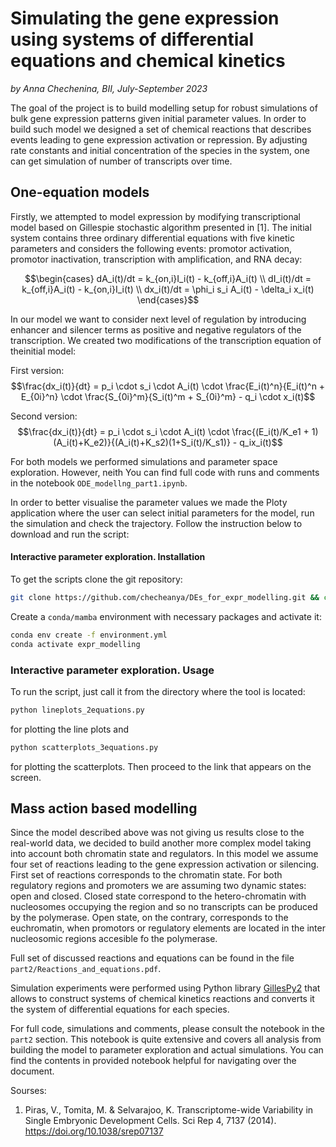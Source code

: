 # Simulating the gene expression using systems of differential equations and chemical kinetics
_by Anna Chechenina, BII, July-September 2023_

The goal of the project is to build modelling setup for robust simulations of bulk gene expression patterns given initial parameter values. In order to build such model we designed a set of chemical reactions that describes events leading to gene expression activation or repression. By adjusting rate constants and initial concentration of the species in the system, one can get simulation of number of transcripts over time. <br>

## One-equation models
Firstly, we attempted to model expression by modifying transcriptional model based on Gillespie stochastic algorithm presented in [1]. The initial system contains three ordinary differential equations with five kinetic parameters and considers the following events: promotor activation, promotor inactivation, transcription with amplification, and RNA decay:

$$\begin{cases}
dA_i(t)/dt = k_{on,i}I_i(t) - k_{off,i}A_i(t) \\
dI_i(t)/dt = k_{off,i}A_i(t) - k_{on,i}I_i(t) \\
dx_i(t)/dt = \phi_i s_i A_i(t) - \delta_i x_i(t)
\end{cases}$$

In our model we want to consider next level of regulation by introducing enhancer and silencer terms as positive and negative regulators of the transcription. We created two modifications of the transcription equation of theinitial model:

First version:
$$\frac{dx_i(t)}{dt} = p_i \cdot s_i \cdot A_i(t) \cdot \frac{E_i(t)^n}{E_i(t)^n + E_{0i}^n} \cdot \frac{S_{0i}^m}{S_i(t)^m + S_{0i}^m} - q_i \cdot x_i(t)$$

Second version:
$$\frac{dx_i(t)}{dt} = p_i \cdot s_i \cdot A_i(t) \cdot \frac{(E_i(t)/K_e1 + 1)(A_i(t)+K_e2)}{(A_i(t)+K_s2)(1+S_i(t)/K_s1)} - q_ix_i(t)$$

For both models we performed simulations and parameter space exploration. However, neith 
You can find full code with runs and comments in the notebook `ODE_modellng_part1.ipynb`. 

In order to better visualise the parameter values we made the Ploty application where the user can select initial parameters for the model, run the simulation and check the trajectory. Follow the instruction below to download and run the script:

#### Interactive parameter exploration. Installation

To get the scripts clone the git repository:

```bash
git clone https://github.com/checheanya/DEs_for_expr_modelling.git && cd expression_modelling/part1
```

Create a `conda/mamba` environment with necessary packages and activate it:

```bash
conda env create -f environment.yml
conda activate expr_modelling
```

### Interactive parameter exploration. Usage

To run the script, just call it from the directory where the tool is located:

```bash
python lineplots_2equations.py 
```
for plotting the line plots and

```bash
python scatterplots_3equations.py 
```
for plotting the scatterplots. Then proceed to the link that appears on the screen.

## Mass action based modelling 

Since the model described above was not giving us results close to the real-world data, we decided to build another more complex model taking into account both chromatin state and regulators. In this model we assume four set of reactions leading to the gene expression activation or silencing. First set of reactions corresponds to the chromatin state. For both regulatory regions and promoters we are assuming two dynamic states: open and closed. Closed state correspond to the hetero-chromatin with nucleosomes occupying the region and so no transcripts can be produced by the polymerase. Open state, on the contrary, corresponds to the euchromatin, when promotors or regulatory elements are located in the inter nucleosomic regions accesible fo the polymerase.

Full set of discussed reactions and equations can be found in the file `part2/Reactions_and_equations.pdf`.

Simulation experiments were performed using Python library [GillesPy2](https://github.com/StochSS/GillesPy2) that allows to construct systems of chemical kinetics reactions and converts it the system of differential equations for each species. 

For full code, simulations and comments, please consult the notebook in the `part2` section. This notebook is quite extensive and covers all analysis from building the model to parameter exploration and actual simulations. You can find the contents in provided notebook helpful for navigating over the document.

Sourses:
1. Piras, V., Tomita, M. & Selvarajoo, K. Transcriptome-wide Variability in Single Embryonic Development Cells. Sci Rep 4, 7137 (2014). https://doi.org/10.1038/srep07137
